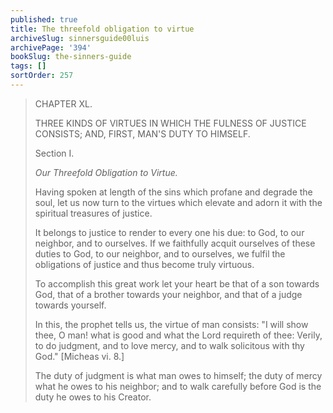 ```yaml
---
published: true
title: The threefold obligation to virtue
archiveSlug: sinnersguide00luis
archivePage: '394'
bookSlug: the-sinners-guide
tags: []
sortOrder: 257
---
```


> CHAPTER XL.
>
> THREE KINDS OF VIRTUES IN WHICH THE FULNESS OF JUSTICE CONSISTS; AND, FIRST, MAN'S DUTY TO HIMSELF.
>
> Section I.
>
> *Our Threefold Obligation to Virtue.*
> 
> Having spoken at length of the sins which profane and degrade the soul, let us now turn to the virtues which elevate and adorn it with the spiritual treasures of justice.
> 
> It belongs to justice to render to every one his due: to God, to our neighbor, and to ourselves. If we faithfully acquit ourselves of these duties to God, to our neighbor, and to ourselves, we fulfil the obligations of justice and thus become truly virtuous.
>
> To accomplish this great work let your heart be that of a son towards God, that of a brother towards your neighbor, and that of a judge towards yourself.
> 
> In this, the prophet tells us, the virtue of man consists: "I will show thee, O man! what is good and what the Lord requireth of thee: Verily, to do judgment, and to love mercy, and to walk solicitous with thy God." [Micheas vi. 8.]
> 
> The duty of judgment is what man owes to himself; the duty of mercy what he owes to his neighbor; and to walk carefully before God is the duty he owes to his Creator.
